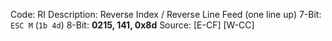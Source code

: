 Code: RI
Description: Reverse Index / Reverse Line Feed (one line up)
7-Bit: `ESC M` (`1b 4d`)
8-Bit: **0215, 141, 0x8d**
Source: [E-CF] [W-CC]
